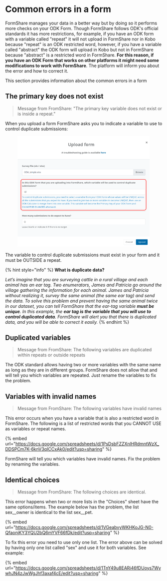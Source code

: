 # Common errors in a form

FormShare manages your data in a better way but by doing so it performs more checks on your ODK Form. Though FormShare follows ODK's official standards it has more restrictions, for example, if you have an ODK form with a variable called "repeat" it will not upload in FormShare nor in Kobo because "repeat" is an ODK restricted word, however, if you have a variable called "abstract" the ODK form will upload in Kobo but not in FormShare because "abstract" is a restricted word in FormShare. **For this reason, if you have an ODK Form that works on other platforms it might need some modifications to work with FormShare**. The platform will inform you about the error and how to correct it.

This section provides information about the common errors in a form

## The primary key does not exist

> Message from FromShare: "The primary key variable does not exist or is inside a repeat."

When you upload a form FormShare asks you to indicate a variable to use to control duplicate submissions:

<figure><img src="../../.gitbook/assets/primary_key.png" alt=""><figcaption></figcaption></figure>

The variable to control duplicate submissions must exist in your form and it must be OUTSIDE a repeat.

{% hint style="info" %}
**What is duplicate data?**

_Let’s imagine that you are surveying cattle in a rural village and each animal has an ear tag. Two enumerators, James and Patricia go around the village gathering the information for each animal. James and Patricia without realizing it, survey the same animal (the same ear tag) and send the data. To solve this problem and prevent having the same animal twice in our dataset, you can tell FormShare that the ear-tag variable **must be unique**. In this example, the **ear tag is the variable that you will use to control duplicated data**. FormShare will alert you that there is duplicated data, and you will be able to correct it easily._
{% endhint %}

## Duplicated variables

> Message from FromShare: The following variables are duplicated within repeats or outside repeats

The ODK standard allows having two or more variables with the same name as long as they are in different groups. FormShare does not allow that and will tell you which variables are repeated. Just rename the variables to fix the problem.

## Variables with invalid names

> Message from FromShare: The following variables have invalid names

This error occurs when you have a variable that is also a restricted word in FormShare. The following is a list of restricted words that you CANNOT USE as variables or repeat names.

{% embed url="https://docs.google.com/spreadsheets/d/1PsDsbFZZXnlHRdmntWzX_DDSPCm7K-6knV3qICCxAk0/edit?usp=sharing" %}

FormShare will tell you which variables have invalid names. Fix the problem by renaming the variables.

## Identical choices

> Message from FromShare: The following choices are identical.

This error happens when two or more lists in the "Choices" sheet have the same options/items. The example below has the problem, the list sex\__owner is identical to the list sex\__pet.

{% embed url="https://docs.google.com/spreadsheets/d/1VGeabvyWKHKoJG-N0-QfaonjKY3YQU2bQ6mYVF66fDk/edit?usp=sharing" %}

To fix this error you need to use only one list. The error above can be solved by having only one list called "sex" and use it for both variables. See example:

{% embed url="https://docs.google.com/spreadsheets/d/1TnY49u8EARi46fDUoys7WywhJN4zJwWgJhf3axaf4cE/edit?usp=sharing" %}
